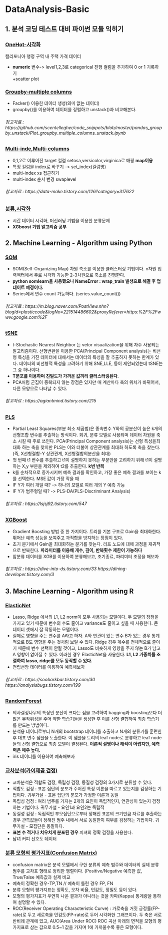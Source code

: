 # DataAnalysis-Basic  

## 1. 분석 코딩 테스트 대비 파이썬 모듈 익히기

### [OneHot-시각화](OneHot-시각화.ipynb)  
캘리포니아 행정 구역 내 주택 가격 데이터  
+ **numeric** 변수-> level1,2,3로 categorical 진행 컬럼을 추가하여 0 or 1 기록하기  
+scatter plot  
### [Groupby-multiple columns](Groupby-multipleColumns.ipynb)  
+ Facker() 이용한 데이터 생성(의미 없는 데이터)  
+ groupby()를 이용하여 데이터를 정렬하고 unstack()과 비교해본다.<br>
<h6> 참고자료 :  https://github.com/scentellegher/code_snippets/blob/master/pandas_groupby_unstack/Plot_groupby_multiple_columns_unstack.ipynb<br>

### [Multi-inde,Multi-columns](Multi-inde&Multi-columns.ipynb)  
+ 0,1,2로 이루어진 target 컬럼 setosa,versicolor,virginica로 매핑 **map이용**  
+ 특정 컬럼을 index로 바꾸기 -> set_index(컬럼명)
+ multi-index xs 접근하기
+ multi-index 순서 변경 swaplevel  
<h6> 참고자료 : https://data-make.tistory.com/126?category=317622 <br>
  
### [분류,시각화](분류,시각화.ipynb)  
+ 시간 데이터 시각화, 머신러닝 기법을 이용한 분류문제  
+ **XGboost 기법 알고리즘 공부**
  
## 2. Machine Learning - Algorithm using Python

### [SOM](som예제.R)  
+ SOM(Self-Organizing Map) 차원 축소를 이용한 클러스터링 기법이다. n차원 입력벡터에서 주로 시각화 가능한 2-3차원으로 축소를 진행한다. 
+ **python somlearn을 사용했으나 NameError : wrap_train 발생으로 해결 후 업데이트 예정이다.**
+ Series에서 변수 count 가능하다. (series.value_count())  
<h6> 참고자료 : https://m.blog.naver.com/PostView.nhn?blogId=plasticcode&logNo=221514486602&proxyReferer=https:%2F%2Fwww.google.com%2F
  
### [tSNE](tSNE.ipynb)  
+ t-Stochastic Nearest Neighbor 는 vetor visualization을 위해 자주 사용되는 알고리즘이다. 선형변환을 이용한 PCA(Principal Component analysis)는 비선형 특성을 가진 데이터에 대해서는 데이터의 특성을 잘 추출하지 못하는 한계가 있다. 데이터의 비선형적 특성을 고려하기 위해 SNE,LLE, 등이 제안되었는데 tSNE는 그 중 하나이다.
+ **T분포를 이용하며 친밀도가 가까운 값끼리 클러스터링된다.**
+ PCA처럼 군집이 중복되지 않는 장점은 있지만 매 계산마다 축의 위치가 바뀌어서, 다른 모양으로 나타날 수 있다.  
<h6> 참고자료 : https://agiantmind.tistory.com/215

### [PLS](PLS.ipynb)  
+ Partial Least Squares(부분 최소 제곱법)은 종속변수 Y와의 공분산이 높은 k개의 선형조합 변수를 추출하는 방식이다. 회귀, 분류 모델로 사용되며 데이터 차원을 축소 시킬 때 주로 쓰인다. PCA(Principal Component analysis)는 선형 특성을최대화 하는 축을 찾지만 PLS는 이와 더불어 상관관계를 최대화 하도록 축을 찾는다. (즉, X선형결합-Y 상관관계, X선형결합의분산을 최대) 
+ 첫 번째 t1 변수를 추출하고 t1이 설명하지 못하는 부분만을 고려하기 위해 t1이 설명하는 X,y 부분을 제외하여 t2를 추출한다. **k번 반복**
+ k를 순차적으로 증가시키며 예측 결과를 확인하고, 가장 좋은 예측 결과를 보이는 k를 선택한다. MSE 값이 가장 작을 때  
+ IF Y가 여러 개일 때? -> 하나의 모델로 여러 개의 Y 예측 가능
+ IF Y가 범주형일 때? -> PLS-DA(PLS-Discriminant Analysis)
<h6> 참고자료 : https://lsjsj92.tistory.com/547

### [XGBoost](XGBoost.ipynb)  
+ Gradient Boosting 방법 중 한 가지이다. 트리를 기본 구조로 Gain을 최대화한다. 뛰어난 예측 성능을 보여주고 과적합을 방지하는 장점이 있다. 
+ 초기 분기에서 Gain을 최대화하는 분기를 찾는다. 리프 노드에 대해 과정을 재귀적으로 반복한다. **파라미터를 이용해 개수, 깊이, 반복횟수 제한이 가능하다**
+ 암분류 데이터를 XGB를 이용하여 분류해보고, 조기종료, 파리미터 조정을 해보자  
<h6> 참고자료 : https://dive-into-ds.tistory.com/33 https://dining-developer.tistory.com/3  

## 3. Machine Learning - Algorithm using R

 ### [ElasticNet](ElasticNet예제.R)  
+ Lasso, Ridge 에서의 L1, L2 norm이 모두 사용되는 모델이다. 두 모델의 장점을 가지고 있기 때문에 변수의 수도 줄이고 variance도 줄이고 싶을 때 사용한다. 큰 데이터 셋에서 잘 작동하는 모델이다. 
+ 실제로 영향을 주는 변수를 A라고 하자. A와 연관이 있는 변수 B가 있는 경우 통계적으로 B도 영향을 주는 것처럼 보일 수 있다. Ridge 경우 계수를 전체적으로 줄이기 때문에 변수 선택이 안될 것이고, Lasso도 비슷하게 영향을 주지 않는 B가 남고 A 영향이 없어질 수 있다. 이러한 경우 ElasticNet을 사용한다. **L1, L2 가중치를 조절하여 lasso, ridge를 모두 동작할 수 있다.**
+ 전립선암 데이터를 이용하여 예측해보자 
<h6> 참고자료 : https://soobarkbar.tistory.com/30 https://analysisbugs.tistory.com/199

 ### [RandomForest](Simple_R_code/iris_RF_분석.R)  
+ 의사결정나무의 특징인 분산이 크다는 점을 고려하여 bagging과 boosting보다 더 많은 무작위성을 주어 약한 학습기들을 생성한 후 이를 선형 결합하여 최종 학습기를 만드는 방법이다. 
+ 분석용 데이터로부터 N개의 bootstrap 데이터를 추출하고 N개의 분류기를 훈련한 후 대표 변수 샘플을 도출한다. 이 샘플을 트리의 leaf node로 분류하고 leaf node들의 선형 결합으로 최종 모델이 결정된다. **이론적 설명이나 해석이 어렵지만, 예측력은 매우 높다.**
+ iris 데이터를 이용하여 예측해보자 

 ### [교차분석(카이제곱 검정)](Simple_R_code/교차분석.R)  
+ 교차분석은 적합도 검정, 독립성 검정, 동질성 검정의 3가지로 분류할 수 있다.
+ 적합도 검정 : 표본 집단의 분포가 주어진 특정 이론을 따르고 있는지를 검정하는 기법이다. 귀무가설 - 표본 집단의 분포가 가정한 이론과 동일
+ 독립성 검정 : 여러 범주를 가지는 2개의 요인이 독립적인지, 연관성이 있는지 검정하는 기법이다. 귀무가설 - 요인1과 요인2는 독립적
+ 동질성 검정 : 독립적인 부모집단으로부터 정해진 표본의 크기만큼 자료를 추출하는 경우 관측값들이 정해진 범주 내에서 서로 동질한지 여부를 검정하는 기법이다. 귀무가설 - 모집단은 동질하다.
+ **표본 수 적거나 치우치게 분포된 경우** 피셔의 정확 검정을 사용한다.
+ 남녀 커피 선호도 데이터 

### [분류 모형의 평가지표(Confusion Matrix)](Simple_R_code/ConfusionMatrix.R)  
+ confusion matrix은 분석 모델에서 구한 분류의 예측 범주와 데이터의 실제 분류 범주를 교차표 형태로 정리한 행렬이다. (Positive/Negative 예측한 값, True/False 예측값과 실제 비교
+ 예측이 정확한 경우-TP,TN // 예측이 틀린 경우 FP, FN
+ 분류 모형의 평가지표는 정확도, 오차 비율, 민감도, 정밀도 등이 있다.
+ 모형의 평가지표가 우연히 나온 결과가 아니라는 것을 카파(Kappa) 통계량을 통하여 설명할 수 있다.
+ ROC(Receiver Operating Characteristic Curve) : 가로축을 거짓 긍정률(FP-rate)로 두고 세로축을 민감도(FP-rate)로 두어 시각화한 그래프이다. 두 축은 서로 반비례 관계에 있고, AUC(Area Under ROC) ROC 곡선 아래의 면적을 모형의 평가지표로 삼는 값으로 0.5~1 값을 가지며 1에 가까울수록 좋은 모형이다.

